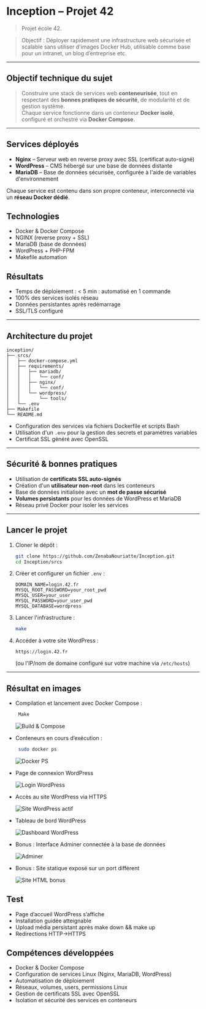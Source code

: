 # Inception – Projet 42
> Projet école 42.

> Objectif : Déployer rapidement une infrastructure web sécurisée et scalable sans utiliser d'images Docker Hub, utilisable comme base pour un intranet, un blog d’entreprise etc.

---

## Objectif technique du sujet
> Construire une stack de services web **conteneurisée**, tout en respectant des **bonnes pratiques de sécurité**, de modularité et de gestion système.  
Chaque service fonctionne dans un conteneur **Docker isolé**, configuré et orchestré via **Docker Compose**.

---

## Services déployés
- **Nginx** – Serveur web en reverse proxy avec SSL (certificat auto-signé)
- **WordPress** – CMS hébergé sur une base de données distante
- **MariaDB** – Base de données sécurisée, configurée à l'aide de variables d'environnement

Chaque service est contenu dans son propre conteneur, interconnecté via un **réseau Docker dédié**.

## Technologies
- Docker & Docker Compose
- NGINX (reverse proxy + SSL)
- MariaDB (base de données)
- WordPress + PHP-FPM
- Makefile automation

## Résultats
+ Temps de déploiement : < 5 min :  automatisé en 1 commande
+ 100% des services isolés réseau
+ Données persistantes après redémarrage
+ SSL/TLS configuré
  
---

##  Architecture du projet
```
inception/
├── srcs/
│   ├── docker-compose.yml
│   ├── requirements/
│   │   ├── mariadb/
│   │   │   └── conf/
│   │   ├── nginx/
│   │   │   └── conf/
│   │   └── wordpress/
│   │       └── tools/
│   └── .env
├── Makefile
└── README.md
```

- Configuration des services via fichiers Dockerfile et scripts Bash
- Utilisation d'un `.env` pour la gestion des secrets et paramètres variables
- Certificat SSL généré avec OpenSSL

---

##  Sécurité & bonnes pratiques
- Utilisation de **certificats SSL auto-signés**
- Création d'un **utilisateur non-root** dans les conteneurs
- Base de données initialisée avec un **mot de passe sécurisé**
- **Volumes persistants** pour les données de WordPress et MariaDB
- Réseau privé Docker pour isoler les services

---

##  Lancer le projet

1. Cloner le dépôt :
   ```bash
   git clone https://github.com/ZenabaNouriatte/Inception.git
   cd Inception/srcs
   ```
   
2. Créer et configurer un fichier `.env` :
   ```env
   DOMAIN_NAME=login.42.fr
   MYSQL_ROOT_PASSWORD=your_root_pwd
   MYSQL_USER=your_user
   MYSQL_PASSWORD=your_user_pwd
   MYSQL_DATABASE=wordpress
   ```

3. Lancer l'infrastructure :
   ```bash
   make
   ```

4. Accéder à votre site WordPress :
   ```
   https://login.42.fr
   ```
   (ou l'IP/nom de domaine configuré sur votre machine via `/etc/hosts`)

---
##   Résultat en images

- Compilation et lancement avec Docker Compose :
  ```bash
   Make
   ```
  ![Build & Compose](Screenshots/Screenshot%20from%202025-07-11%2011-08-13.png)

- Conteneurs en cours d’exécution :
  ```bash
   sudo docker ps
   ```
  ![Docker PS](Screenshots/Screenshot%20from%202025-07-11%2010-58-10.png)
  
- Page de connexion WordPress
  
  ![Login WordPress](Screenshots/Screenshot%20from%202025-07-11%2010-52-58.png)
  
- Accès au site WordPress via HTTPS
  
  ![Site WordPress actif](Screenshots/Screenshot%20from%202025-07-11%2010-52-43.png)
  
- Tableau de bord WordPress
  
  ![Dashboard WordPress](Screenshots/Screenshot%20from%202025-07-11%2010-53-24.png)
  
- Bonus : Interface Adminer connectée à la base de données
  
  ![Adminer](Screenshots/Screenshot%20from%202025-07-11%2011-06-37.png)

- Bonus : Site statique exposé sur un port différent
  
  ![Site HTML bonus](Screenshots/Screenshot%20from%202025-07-11%2011-06-00.png)

## Test
+ Page d’accueil WordPress s’affiche 
+ Installation guidée atteignable 
+ Upload média persistant après make down && make up 
+ Redirections HTTP→HTTPS 
  
##  Compétences développées
- Docker & Docker Compose
- Configuration de services Linux (Nginx, MariaDB, WordPress)
- Automatisation de déploiement
- Réseaux, volumes, users, permissions Linux
- Gestion de certificats SSL avec OpenSSL
- Isolation et sécurité des services en conteneurs
